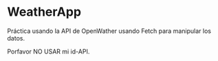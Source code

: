 # WeatherApp

Práctica usando la API de OpenWather usando Fetch para manipular los datos.

Porfavor NO USAR mi id-API.
